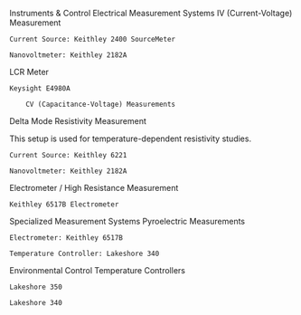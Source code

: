 Instruments & Control
Electrical Measurement Systems
IV (Current-Voltage) Measurement

    Current Source: Keithley 2400 SourceMeter

    Nanovoltmeter: Keithley 2182A

LCR Meter

    Keysight E4980A

        CV (Capacitance-Voltage) Measurements

Delta Mode Resistivity Measurement

This setup is used for temperature-dependent resistivity studies.

    Current Source: Keithley 6221

    Nanovoltmeter: Keithley 2182A

Electrometer / High Resistance Measurement

    Keithley 6517B Electrometer

Specialized Measurement Systems
Pyroelectric Measurements

    Electrometer: Keithley 6517B

    Temperature Controller: Lakeshore 340

Environmental Control
Temperature Controllers

    Lakeshore 350

    Lakeshore 340
